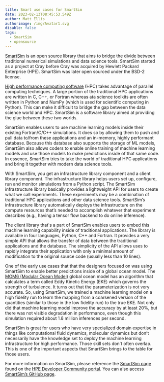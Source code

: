 ```yaml
---
title: Smart use cases for SmartSim
date: 2023-02-13T08:45:53.549Z
author: Matt Ellis
authorimage: /img/Avatar1.svg
disable: false
tags:
  - SmartSim
  - opensource
---
```

[SmartSim](https://developer.hpe.com/platform/smartsim/home) is an open source library that aims to bridge the divide between traditional numerical simulations and data science tools. SmartSim started as a project at Cray before Cray was acquired by Hewlett Packard Enterprise (HPE). SmartSim was later open sourced under the BSD-2 license.

[High performance computing software](https://www.hpe.com/us/en/compute/hpc/hpc-software.html) (HPC) takes advantage of parallel computing techniques. A large portion of the traditional HPC applications are written in C, C++, or Fortran whereas ata science toolkits are often written in Python and NumPy (which is used for scientific computing in Python). This can make it difficult to bridge the gap between the data science world and HPC. SmartSim is a software library aimed at providing the glue between these two worlds.

SmartSim enables users to use machine learning models inside their existing Fortran/C/C++ simulations. It does so by allowing them to push and pull data to/from these applications and an in-memory, highly performant database. Because this database also supports the storage of ML models, SmartSim also allows coders to enable online training of machine learning models and use those models to make predictions inside of that same code. In essence, SmartSim tries to take the world of traditional HPC applications and bring it together with modern data science tools.

With SmartSim, you get an infrastructure library component and a client library component. The infrastructure library helps users set up, configure, run and monitor simulations from a Python script. The SmartSim infrastructure library basically provides a lightweight API for users to create what we call experiments. These experiments may be a combination of traditional HPC applications and other data science tools. SmartSim’s infrastructure library automatically deploys the infrastructure on the compute resources that’s needed to accomplish whatever that experiment describes (e.g., having a tensor flow backend to do online inference). 

The client library that's a part of SmartSim enables users to embed this machine learning capability inside of traditional applications.  The library is available in four languages, Python, C++ and Fortran. It provides a very simple API that allows the transfer of data between the traditional applications and the database. The simplicity of the API allows uses to rapidly integrate their application with only a minimal amount of modification to the original source code (usually less than 10 lines).  

One of the early use cases that that the designers focused on was using SmartSim to enable better predictions inside of a global ocean model. The [MOM6 (Modular Ocean Model)](https://www.gfdl.noaa.gov/mom-ocean-model/) global ocean model has an algorithm that calculates a term called Eddy Kinetic Energy (EKE) which governs the strength of turbulence. It turns out that the parameterization is not very accurate. So, using SmartSim, we trained a machine learning model on a high fidelity run to learn the mapping from a coarsened version of the quantities (similar to those in the low fidelity run) to the true EKE. Not only did that machine learning model improve the accuracy by at least 20%, but there was not visible degradation in performance, even though this simulation required about 1.6 million inferences per second. 

SmartSim is great for users who have very specialized domain expertise in things like computational fluid dynamics, molecular dynamics but don’t necessarily have the knowledge set to deploy the machine learning infrastructure for high performance. Those skill sets don't often overlap. This is one of the important aspects that SmartSim brings to the table for those users.

For more information on SmartSim, please reference the [SmartSim page](https://developer.hpe.com/platform/smartsim/home) found on the [HPE Developer Community portal](https://developer.hpe.com/). You can also access [SmartSim’s GitHub page](https://github.com/CrayLabs/SmartSim). 

